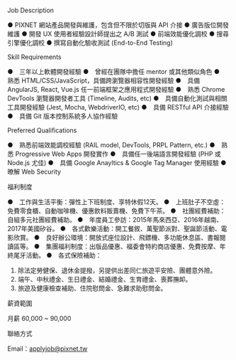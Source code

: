Job Description 

● PIXNET 網站產品開發與維護，包含但不限於切版與 API 介接 
● 廣告版位開發維護 
● 開發 UX 使用者經驗設計師提出之 A/B 測試 
● 前端效能優化調校 
● 搜尋引擎優化調校 
● 撰寫自動化驗收測試 (End-to-End Testing) 

Skill Requirements 

●　三年以上軟體開發經驗
●　曾經在團隊中擔任 mentor 或其他類似角色
●　熟悉 HTML/CSS/JavaScript，具備跨瀏覽器相容性開發經驗 
●　具備 AngularJS, React, Vue.js 任一前端框架之應用程式開發經驗 
●　熟悉 Chrome DevTools 瀏覽器開發者工具 (Timeline, Audits, etc) 
●　具備自動化測試與相關工具開發經驗 (Jest, Mocha, WebdriverIO, etc) 
●　具備 RESTful API 介接經驗 
●　具備 Git 版本控制系統多人協作經驗 

Preferred Qualifications 

●　熟悉前端效能調校經驗 (RAIL model, DevTools, PRPL Pattern, etc.) 
●　熟悉 Progressive Web Apps 開發實作 
●　具備任一後端語言開發經驗 (PHP 或 Node.js 尤佳) 
●　具備 Google Anayltics & Google Tag Manager 使用經驗 
●　暸解 Web Security

福利制度

●　工作與生活平衡：彈性上下班制度、享特休假12天。
●　上班肚子不空虛：免費零食櫃、自動咖啡機、優惠飲料販賣機、免費下午茶。
●　社團經費補助：自組多元社團經費補助。
●　年度員工參訪：2015年馬來西亞、2016年越南、2017年美國矽谷。
●　各式歡樂活動：開工餐敘、萬聖節派對、聖誕節活動、電影欣賞。
●　良好辦公環境：開放式座位設計、飛鏢機、多功能休息區、書報閱讀區等。
●　集團福利制度：出版品優惠、福委會特約商店優惠、免費按摩、年終尾牙活動。
●　各式保險補助：
1. 除法定勞健保、退休金提撥，另提供出差同仁旅遊平安險、團體意外險。
2. 端午、中秋禮金、生日禮金、結婚禮金、生育禮金、喪葬撫卹。
3. 旅遊及健康檢查補助、住院慰問金、急難求助慰問金。

薪資範圍

月薪 60,000 ~ 90,000 

聯絡方式

Email：applyjob@pixnet.tw 
